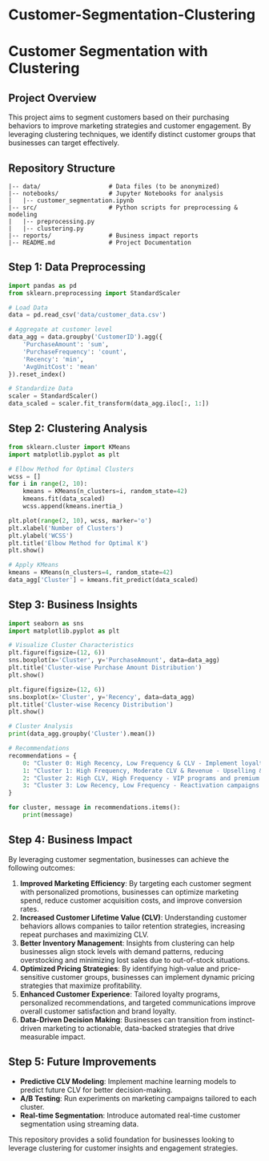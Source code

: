 # Customer-Segmentation-Clustering

# Customer Segmentation with Clustering

## Project Overview
This project aims to segment customers based on their purchasing behaviors to improve marketing strategies and customer engagement. By leveraging clustering techniques, we identify distinct customer groups that businesses can target effectively.

## Repository Structure
```
|-- data/                   # Data files (to be anonymized)
|-- notebooks/              # Jupyter Notebooks for analysis
|   |-- customer_segmentation.ipynb
|-- src/                    # Python scripts for preprocessing & modeling
|   |-- preprocessing.py
|   |-- clustering.py
|-- reports/                # Business impact reports
|-- README.md               # Project Documentation
```

## Step 1: Data Preprocessing
```python
import pandas as pd
from sklearn.preprocessing import StandardScaler

# Load Data
data = pd.read_csv('data/customer_data.csv')

# Aggregate at customer level
data_agg = data.groupby('CustomerID').agg({
    'PurchaseAmount': 'sum',
    'PurchaseFrequency': 'count',
    'Recency': 'min',
    'AvgUnitCost': 'mean'
}).reset_index()

# Standardize Data
scaler = StandardScaler()
data_scaled = scaler.fit_transform(data_agg.iloc[:, 1:])
```

## Step 2: Clustering Analysis
```python
from sklearn.cluster import KMeans
import matplotlib.pyplot as plt

# Elbow Method for Optimal Clusters
wcss = []
for i in range(2, 10):
    kmeans = KMeans(n_clusters=i, random_state=42)
    kmeans.fit(data_scaled)
    wcss.append(kmeans.inertia_)

plt.plot(range(2, 10), wcss, marker='o')
plt.xlabel('Number of Clusters')
plt.ylabel('WCSS')
plt.title('Elbow Method for Optimal K')
plt.show()

# Apply KMeans
kmeans = KMeans(n_clusters=4, random_state=42)
data_agg['Cluster'] = kmeans.fit_predict(data_scaled)
```

## Step 3: Business Insights
```python
import seaborn as sns
import matplotlib.pyplot as plt

# Visualize Cluster Characteristics
plt.figure(figsize=(12, 6))
sns.boxplot(x='Cluster', y='PurchaseAmount', data=data_agg)
plt.title('Cluster-wise Purchase Amount Distribution')
plt.show()

plt.figure(figsize=(12, 6))
sns.boxplot(x='Cluster', y='Recency', data=data_agg)
plt.title('Cluster-wise Recency Distribution')
plt.show()

# Cluster Analysis
print(data_agg.groupby('Cluster').mean())

# Recommendations
recommendations = {
    0: "Cluster 0: High Recency, Low Frequency & CLV - Implement loyalty programs.",
    1: "Cluster 1: High Frequency, Moderate CLV & Revenue - Upselling & personalized offers.",
    2: "Cluster 2: High CLV, High Frequency - VIP programs and premium services.",
    3: "Cluster 3: Low Recency, Low Frequency - Reactivation campaigns."
}

for cluster, message in recommendations.items():
    print(message)
```

## Step 4: Business Impact
By leveraging customer segmentation, businesses can achieve the following outcomes:

1. **Improved Marketing Efficiency**: By targeting each customer segment with personalized promotions, businesses can optimize marketing spend, reduce customer acquisition costs, and improve conversion rates.
2. **Increased Customer Lifetime Value (CLV)**: Understanding customer behaviors allows companies to tailor retention strategies, increasing repeat purchases and maximizing CLV.
3. **Better Inventory Management**: Insights from clustering can help businesses align stock levels with demand patterns, reducing overstocking and minimizing lost sales due to out-of-stock situations.
4. **Optimized Pricing Strategies**: By identifying high-value and price-sensitive customer groups, businesses can implement dynamic pricing strategies that maximize profitability.
5. **Enhanced Customer Experience**: Tailored loyalty programs, personalized recommendations, and targeted communications improve overall customer satisfaction and brand loyalty.
6. **Data-Driven Decision Making**: Businesses can transition from instinct-driven marketing to actionable, data-backed strategies that drive measurable impact.

## Step 5: Future Improvements
- **Predictive CLV Modeling**: Implement machine learning models to predict future CLV for better decision-making.
- **A/B Testing**: Run experiments on marketing campaigns tailored to each cluster.
- **Real-time Segmentation**: Introduce automated real-time customer segmentation using streaming data.

This repository provides a solid foundation for businesses looking to leverage clustering for customer insights and engagement strategies.
